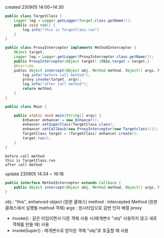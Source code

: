 
created 230905 14:00~14:30

```java
public class TargetClass {
	Logger log = Logger.getLogger(Target.class.getName());
	public void run() {
		log.info("this is TargetClass.run")
	}
}
```

```java
public class ProxyInterceptor implements MethodInterceptor {
	Object target;
	Logger log = Logger.getLogger(ProxyInterceptor.class.getName());
	public ProxyInterceptor(Object target) {this.target = target;}
	@Override
	publoc Object intercept(Object obj, Method method, Object[] args, MethodProxy proxy) throws Trowable {
		log.info("before call method");
		proxy.invoke(target, args);
		log.info("after call method");
		return method;
	}
}
```

```java
public class Main {

	public static void main(String[] args) {
		Enhancer enhancer = new Enhancer();
		enhancer.setSuperClass(TargetClass.class);
		enhancer.setCallback(new ProxyInterceptor(new Targetclass()));
		TargetClass target = (TargetClass) enhancer.create();
		target.run();
	}
}
```

```terminal
before call method
this is TargetClass.run
after call method
```

update 230905 14:34 ~ 16:18
```java
public interface MethodInterceptor extends Callback {
	public Object intercept(Object obj, Method method, Object[] args, MethodProxy proxy) throws Throwable;
}
```

obj : "this", enhanced object (원본 클래스)
method : intercepted Method (원본 클래스에서 실행될 method 객체)
args : 원시타입으로 감싼 인자 배열
proxy 
- invoke() : 같은 타입이면서 다른 객체 사용 시(매개변수 "obj" 사용하지 않고 새로 객체를 만들 때) 사용
- invokeSuper() : 매개변수로 받아온 객체 "obj"로 호출할 때 사용